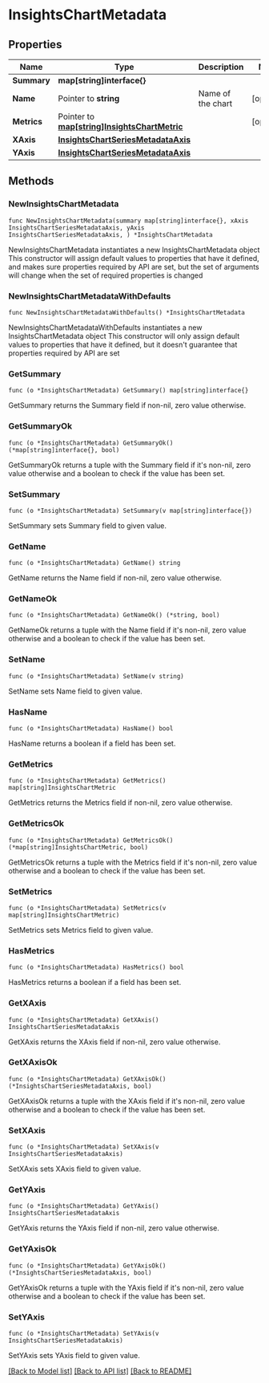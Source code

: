 # InsightsChartMetadata

## Properties

Name | Type | Description | Notes
------------ | ------------- | ------------- | -------------
**Summary** | **map[string]interface{}** |  | 
**Name** | Pointer to **string** | Name of the chart | [optional] 
**Metrics** | Pointer to [**map[string]InsightsChartMetric**](InsightsChartMetric.md) |  | [optional] 
**XAxis** | [**InsightsChartSeriesMetadataAxis**](InsightsChartSeriesMetadataAxis.md) |  | 
**YAxis** | [**InsightsChartSeriesMetadataAxis**](InsightsChartSeriesMetadataAxis.md) |  | 

## Methods

### NewInsightsChartMetadata

`func NewInsightsChartMetadata(summary map[string]interface{}, xAxis InsightsChartSeriesMetadataAxis, yAxis InsightsChartSeriesMetadataAxis, ) *InsightsChartMetadata`

NewInsightsChartMetadata instantiates a new InsightsChartMetadata object
This constructor will assign default values to properties that have it defined,
and makes sure properties required by API are set, but the set of arguments
will change when the set of required properties is changed

### NewInsightsChartMetadataWithDefaults

`func NewInsightsChartMetadataWithDefaults() *InsightsChartMetadata`

NewInsightsChartMetadataWithDefaults instantiates a new InsightsChartMetadata object
This constructor will only assign default values to properties that have it defined,
but it doesn't guarantee that properties required by API are set

### GetSummary

`func (o *InsightsChartMetadata) GetSummary() map[string]interface{}`

GetSummary returns the Summary field if non-nil, zero value otherwise.

### GetSummaryOk

`func (o *InsightsChartMetadata) GetSummaryOk() (*map[string]interface{}, bool)`

GetSummaryOk returns a tuple with the Summary field if it's non-nil, zero value otherwise
and a boolean to check if the value has been set.

### SetSummary

`func (o *InsightsChartMetadata) SetSummary(v map[string]interface{})`

SetSummary sets Summary field to given value.


### GetName

`func (o *InsightsChartMetadata) GetName() string`

GetName returns the Name field if non-nil, zero value otherwise.

### GetNameOk

`func (o *InsightsChartMetadata) GetNameOk() (*string, bool)`

GetNameOk returns a tuple with the Name field if it's non-nil, zero value otherwise
and a boolean to check if the value has been set.

### SetName

`func (o *InsightsChartMetadata) SetName(v string)`

SetName sets Name field to given value.

### HasName

`func (o *InsightsChartMetadata) HasName() bool`

HasName returns a boolean if a field has been set.

### GetMetrics

`func (o *InsightsChartMetadata) GetMetrics() map[string]InsightsChartMetric`

GetMetrics returns the Metrics field if non-nil, zero value otherwise.

### GetMetricsOk

`func (o *InsightsChartMetadata) GetMetricsOk() (*map[string]InsightsChartMetric, bool)`

GetMetricsOk returns a tuple with the Metrics field if it's non-nil, zero value otherwise
and a boolean to check if the value has been set.

### SetMetrics

`func (o *InsightsChartMetadata) SetMetrics(v map[string]InsightsChartMetric)`

SetMetrics sets Metrics field to given value.

### HasMetrics

`func (o *InsightsChartMetadata) HasMetrics() bool`

HasMetrics returns a boolean if a field has been set.

### GetXAxis

`func (o *InsightsChartMetadata) GetXAxis() InsightsChartSeriesMetadataAxis`

GetXAxis returns the XAxis field if non-nil, zero value otherwise.

### GetXAxisOk

`func (o *InsightsChartMetadata) GetXAxisOk() (*InsightsChartSeriesMetadataAxis, bool)`

GetXAxisOk returns a tuple with the XAxis field if it's non-nil, zero value otherwise
and a boolean to check if the value has been set.

### SetXAxis

`func (o *InsightsChartMetadata) SetXAxis(v InsightsChartSeriesMetadataAxis)`

SetXAxis sets XAxis field to given value.


### GetYAxis

`func (o *InsightsChartMetadata) GetYAxis() InsightsChartSeriesMetadataAxis`

GetYAxis returns the YAxis field if non-nil, zero value otherwise.

### GetYAxisOk

`func (o *InsightsChartMetadata) GetYAxisOk() (*InsightsChartSeriesMetadataAxis, bool)`

GetYAxisOk returns a tuple with the YAxis field if it's non-nil, zero value otherwise
and a boolean to check if the value has been set.

### SetYAxis

`func (o *InsightsChartMetadata) SetYAxis(v InsightsChartSeriesMetadataAxis)`

SetYAxis sets YAxis field to given value.



[[Back to Model list]](../README.md#documentation-for-models) [[Back to API list]](../README.md#documentation-for-api-endpoints) [[Back to README]](../README.md)


